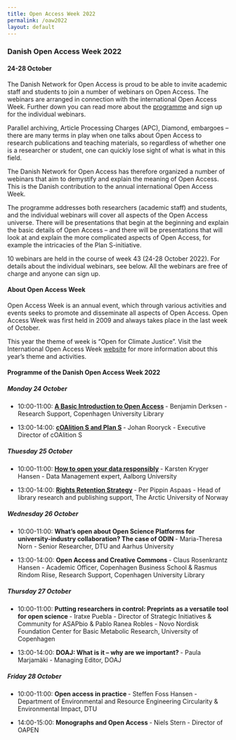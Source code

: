 ```yaml
---
title: Open Access Week 2022
permalink: /oaw2022
layout: default
---
```


### Danish Open Access Week 2022 

#### 24-28 October

The Danish Network for Open Access is proud to be able to invite academic staff and students to join a number of webinars on Open Access. The webinars are arranged in connection with the international Open Access Week. Further down you can read more about the [programme](#programme-of-the-danish-open-access-week-2022) and sign up for the individual webinars.

Parallel archiving, Article Processing Charges (APC), Diamond, embargoes – there are many terms in play when one talks about Open Access to research publications and teaching materials, so regardless of whether one is a researcher or student, one can quickly lose sight of what is what in this field.

The Danish Network for Open Access has therefore organized a number of webinars that aim to demystify and explain the meaning of Open Access. This is the Danish contribution to the annual international Open Access Week.

The programme addresses both researchers (academic staff) and students, and the individual webinars will cover all aspects of the Open Access universe. There will be presentations that begin at the beginning and explain the basic details of Open Access – and there will be presentations that will look at and explain the more complicated aspects of Open Access, for example the intricacies of the Plan S-initiative.

10 webinars are held in the course of week 43 (24-28 October 2022). For details about the individual webinars, see below. All the webinars are free of charge and anyone can sign up.
 
#### About Open Access Week
Open Access Week is an annual event, which through various activities and events seeks to promote and disseminate all aspects of Open Access. Open Access Week was first held in 2009 and always takes place in the last week of October.

This year the theme of week is “Open for Climate Justice”. Visit the International Open Access Week [website](https://www.openaccessweek.org/) for more information about this year’s theme and activities.

#### Programme of the Danish Open Access Week 2022

##### Monday 24 October
- 10:00-11:00: <b>[A Basic Introduction to Open Access](https://openaccess.dk/oaw2022/monday01) </b> - Benjamin Derksen - Research Support, Copenhagen University Library

- 13:00-14:00: <b>[cOAlition S and Plan S](https://openaccess.dk/oaw2022/monday02) </b> - Johan Rooryck - Executive Director of cOAlition S

##### Thuesday 25 October
- 10:00-11:00: <b>[How to open your data responsibly](https://openaccess.dk/oaw2022/thuesday01) </b> - Karsten Kryger Hansen - Data Management expert, Aalborg University

- 13:00-14:00: <b>[Rights Retention Strategy](https://openaccess.dk/oaw2022/thuesday02) </b> - Per Pippin Aspaas - Head of library research and publishing support, The Arctic University of Norway

##### Wednesday 26 October
- 10:00-11:00: <b>What’s open about Open Science Platforms for university-industry collaboration? The case of ODIN </b> - Maria-Theresa Norn - Senior Researcher, DTU and Aarhus University

- 13:00-14:00: <b>Open Access and Creative Commons </b> - Claus Rosenkrantz Hansen - Academic Officer, Copenhagen Business School & Rasmus Rindom Riise, Research Support, Copenhagen University Library

##### Thursday 27 October
- 10:00-11:00: <b>Putting researchers in control: Preprints as a versatile tool for open science </b> - Iratxe Puebla - Director of Strategic Initiatives & Community for ASAPbio & Pablo Ranea Robles - Novo Nordisk Foundation Center for Basic Metabolic Research, University of Copenhagen

- 13:00-14:00: <b>DOAJ: What is it – why are we important? </b> - Paula Marjamäki - Managing Editor, DOAJ

##### Friday 28 October
- 10:00-11:00: <b>Open access in practice </b> - Steffen Foss Hansen - Department of Environmental and Resource Engineering
Circularity & Environmental Impact, DTU

- 14:00-15:00: <b>Monographs and Open Access </b> - Niels Stern - Director of OAPEN
